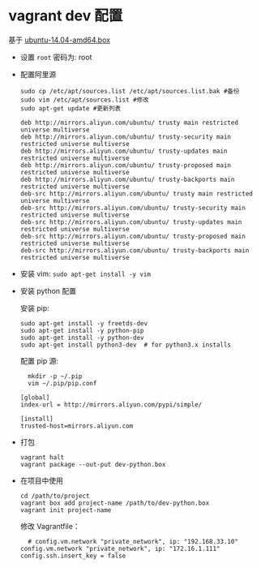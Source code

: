 # vagrant dev 配置

基于 [ubuntu-14.04-amd64.box]( https://github.com/kraksoft/vagrant-box-ubuntu/releases/download/14.04/ubuntu-14.04-amd64.box)

* 设置 `root` 密码为: root
* 配置阿里源

	```
	sudo cp /etc/apt/sources.list /etc/apt/sources.list.bak #备份
	sudo vim /etc/apt/sources.list #修改
	sudo apt-get update #更新列表
	```
	
	```
	deb http://mirrors.aliyun.com/ubuntu/ trusty main restricted universe multiverse
	deb http://mirrors.aliyun.com/ubuntu/ trusty-security main restricted universe multiverse
	deb http://mirrors.aliyun.com/ubuntu/ trusty-updates main restricted universe multiverse
	deb http://mirrors.aliyun.com/ubuntu/ trusty-proposed main restricted universe multiverse
	deb http://mirrors.aliyun.com/ubuntu/ trusty-backports main restricted universe multiverse
	deb-src http://mirrors.aliyun.com/ubuntu/ trusty main restricted universe multiverse
	deb-src http://mirrors.aliyun.com/ubuntu/ trusty-security main restricted universe multiverse
	deb-src http://mirrors.aliyun.com/ubuntu/ trusty-updates main restricted universe multiverse
	deb-src http://mirrors.aliyun.com/ubuntu/ trusty-proposed main restricted universe multiverse
	deb-src http://mirrors.aliyun.com/ubuntu/ trusty-backports main restricted universe multiverse
	```
	
* 安装 vim: `sudo apt-get install -y vim`
* 安装 python 配置

	安装 pip:
	
	```
	sudo apt-get install -y freetds-dev
	sudo apt-get install -y python-pip
	sudo apt-get install -y python-dev​
	sudo apt-get install python3-dev  # for python3.x installs
	```
	
	配置 pip 源:
	
		mkdir -p ~/.pip
		vim ~/.pip/pip.conf
		
	```
	[global]
	index-url = http://mirrors.aliyun.com/pypi/simple/
	
	[install]
	trusted-host=mirrors.aliyun.com
	```
		
* 打包

	```
	vagrant halt
	vagrant package --out-put dev-python.box
	```
	
* 在项目中使用

	```
	cd /path/to/project
	vagrant box add project-name /path/to/dev-python.box
	vagrant init project-name
	```
	
	修改 Vagrantfile：
	
	```
	  # config.vm.network "private_network", ip: "192.168.33.10"
	config.vm.network "private_network", ip: "172.16.1.111"
	config.ssh.insert_key = false
	
	```